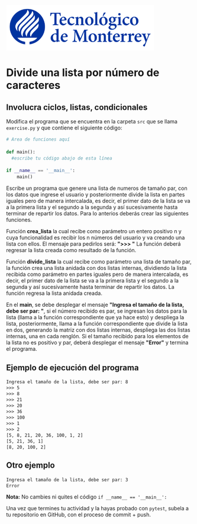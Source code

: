 ![Tec de Monterrey](../../images/logotecmty.png)
# Divide una lista por número de caracteres
## Involucra ciclos, listas, condicionales

Modifica el programa que se encuentra en la carpeta `src` que se llama `exercise.py` y que contiene el siguiente código:

```python
# Area de funciones aquí

def main():
  #escribe tu código abajo de esta línea

if __name__ == '__main__':
    main()
```

Escribe un programa que genere una lista de numeros de tamaño par, con los datos que ingrese el usuario y posteriormente divide la lista en partes iguales pero de manera intercalada, es decir, el primer dato de la lista se va a la primera lista y el segundo a la segunda y así sucesivamente hasta terminar de repartir los datos. Para lo anterios deberás crear las siguientes funciones.

Función **crea_lista** la cual recibe como parámetro un entero positivo n y cuya funcionalidad es recibir los n números del usuario y va creando una lista con ellos. El mensaje para pedirlos será: **">>>  "** La función deberá regresar la lista creada como resultado de la función.

Función **divide_lista** la cual recibe como parámetro una lista de tamaño par, la función crea una lista anidada con dos listas internas, dividiendo la lista recibida como parámetro en partes iguales pero de manera intercalada, es decir, el primer dato de la lista se va a la primera lista y el segundo a la segunda y así sucesivamente hasta terminar de repartir los datos. La función regresa la lista anidada creada.

En el **main**, se debe desplegar el mensaje **"Ingresa el tamaño de la lista, debe ser par: "**, si el número recibido es par, se ingresan los datos para la lista (llama a la función correspondiente que ya hace esto) y despliega la lista, posteriormente, llama a la función correspondiente que divide la lista en dos, generando la matriz con dos listas internas, despliega las dos listas internas, una en cada renglón. Si el tamaño recibido para los elementos de la lista no es positivo y par, deberá desplegar el mensaje **"Error"** y termina el programa.

## Ejemplo de ejecución del programa
```
Ingresa el tamaño de la lista, debe ser par: 8
>>> 5
>>> 8
>>> 21
>>> 20
>>> 36
>>> 100
>>> 1
>>> 2
[5, 8, 21, 20, 36, 100, 1, 2]
[5, 21, 36, 1]
[8, 20, 100, 2]
```
## Otro ejemplo
```
Ingresa el tamaño de la lista, debe ser par: 3
Error
```

**Nota:** No cambies ni quites el código `if __name__ == '__main__':` 

Una vez que termines tu actividad y la hayas probado con `pytest`, subela a tu repositorio en GitHub, con el proceso de commit + push.
